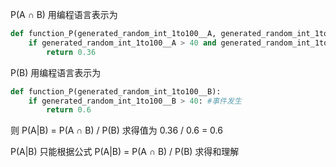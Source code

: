 
P(A ∩ B) 用编程语言表示为
```python
def function_P(generated_random_int_1to100__A, generated_random_int_1to100__B):
    if generated_random_int_1to100__A > 40 and generated_random_int_1to100__B > 40: #两个事件都发生
        return 0.36
```

P(B) 用编程语言表示为
```python
def function_P(generated_random_int_1to100__B):
    if generated_random_int_1to100__B > 40: #事件发生
        return 0.6   
```

则 P(A|B) = P(A ∩ B) / P(B) 求得值为 0.36 / 0.6 = 0.6

P(A|B) 只能根据公式 P(A|B) = P(A ∩ B) / P(B) 求得和理解
